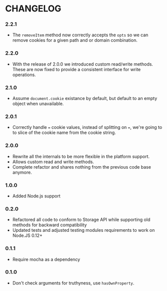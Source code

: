 # CHANGELOG

### 2.2.1

- The `removeItem` method now correctly accepts the `opts` so we can
  remove cookies for a given path and or domain combination.

### 2.2.0

- With the release of 2.0.0 we introduced custom read/write methods. These
  are now fixed to provide a consistent interface for write operations.

### 2.1.0

- Assume `document.cookie` existance by default, but default to an empty
  object when unavailable.

### 2.0.1

- Correctly handle `=` cookie values, instead of splitting on `=`, we're going
  to to slice of the cookie name from the cookie string.

### 2.0.0

- Rewrite all the internals to be more flexible in the platform support.
- Allows custom read and write methods.
- Complete refactor and shares nothing from the previous code base anymore.

### 1.0.0

- Added Node.js support

### 0.2.0

- Refactored all code to conform to Storage API while supporting old methods for backward compatibility
- Updated tests and adjusted testing modules requirements to work on Node.JS 0.12+

### 0.1.1

- Require mocha as a dependency

### 0.1.0

- Don't check arguments for truthyness, use `hasOwnProperty`.
